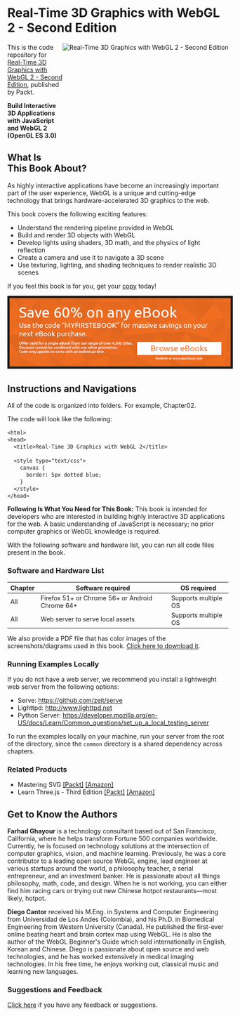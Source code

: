 # Real-Time 3D Graphics with WebGL 2 - Second Edition

<a href="https://www.packtpub.com/web-development/real-time-3d-graphics-webgl-2-second-edition"><img src="https://www.packtpub.com/media/catalog/product/cache/e4d64343b1bc593f1c5348fe05efa4a6/b/0/b09878_new_ccover.png" alt="Real-Time 3D Graphics with WebGL 2 - Second Edition" height="256px" align="right"></a>

This is the code repository for [Real-Time 3D Graphics with WebGL 2 - Second Edition](https://www.packtpub.com/web-development/real-time-3d-graphics-webgl-2-second-edition), published by Packt.

**Build Interactive 3D Applications with JavaScript and WebGL 2 (OpenGL ES 3.0)**


## What Is This Book About?
As highly interactive applications have become an increasingly important part of the user experience, WebGL is a unique and cutting-edge technology that brings hardware-accelerated 3D graphics to the web.

This book covers the following exciting features:
* Understand the rendering pipeline provided in WebGL
* Build and render 3D objects with WebGL
* Develop lights using shaders, 3D math, and the physics of light reflection
* Create a camera and use it to navigate a 3D scene
* Use texturing, lighting, and shading techniques to render realistic 3D scenes

If you feel this book is for you, get your [copy](https://www.amazon.com/dp/1788629698) today!

<a href="https://www.packtpub.com/?utm_source=github&utm_medium=banner&utm_campaign=GitHubBanner"><img src="https://raw.githubusercontent.com/PacktPublishing/GitHub/master/GitHub.png"
alt="https://www.packtpub.com/" border="5" /></a>


## Instructions and Navigations
All of the code is organized into folders. For example, Chapter02.

The code will look like the following:
```
<html>
<head>
  <title>Real-Time 3D Graphics with WebGL 2</title>

  <style type="text/css">
    canvas {
      border: 5px dotted blue;
    }
  </style>
</head>

```

**Following Is What You Need for This Book:**
This book is intended for developers who are interested in building highly interactive 3D applications for the web. A basic understanding of JavaScript is necessary; no prior computer graphics or WebGL knowledge is required.

With the following software and hardware list, you can run all code files present in the book.


### Software and Hardware List

| Chapter  | Software required                              | OS required                        |
| -------- | -----------------------------------------------| -----------------------------------|
| All      | Firefox 51+ or Chrome 56+ or Android Chrome 64+| Supports multiple OS               |
| All      | Web server to serve local assets               | Supports multiple OS               |

We also provide a PDF file that has color images of the screenshots/diagrams used in this book. [Click here to download it](https://www.packtpub.com/sites/default/files/downloads/9781788629690_ColorImages.pdf).


### Running Examples Locally
If you do not have a web server, we recommend you install a lightweight web server from the following options:

- Serve: https://github.com/zeit/serve
- Lighttpd: http://www.lighttpd.net
- Python Server: https://developer.mozilla.org/en-US/docs/Learn/Common_questions/set_up_a_local_testing_server

To run the examples locally on your machine, run your server from the root of the directory, since the `common` directory is a shared dependency across chapters.


### Related Products <Other books you may enjoy>
- Mastering SVG [[Packt]](https://www.packtpub.com/web-development/mastering-svg?utm_source=github&utm_medium=repository&utm_campaign=9781788626743) [[Amazon]](https://www.amazon.com/dp/1788626745)
- Learn Three.js - Third Edition [[Packt]](https://www.packtpub.com/web-development/learn-threejs-third-edition?utm_source=github&utm_medium=repository&utm_campaign=9781788833288) [[Amazon]](https://www.amazon.com/dp/1788833287)


## Get to Know the Authors
**Farhad Ghayour** is a technology consultant based out of San Francisco, California, where he helps transform Fortune 500 companies worldwide. Currently, he is focused on technology solutions at the intersection of computer graphics, vision, and machine learning. Previously, he was a core contributor to a leading open source WebGL engine, lead engineer at various startups around the world, a philosophy teacher, a serial entrepreneur, and an investment banker. He is passionate about all things philosophy, math, code, and design. When he is not working, you can either find him racing cars or trying out new Chinese hotpot restaurants—most likely, hotpot.

**Diego Cantor** received his M.Eng. in Systems and Computer Engineering from Universidad de Los Andes (Colombia), and his Ph.D. in Biomedical Engineering from Western University (Canada). He published the first-ever online beating heart and brain cortex map using WebGL. He is also the author of the WebGL Beginner's Guide which sold internationally in English, Korean and Chinese. Diego is passionate about open source and web technologies, and he has worked extensively in medical imaging technologies. In his free time, he enjoys working out, classical music and learning new languages.


### Suggestions and Feedback
[Click here](https://docs.google.com/forms/d/e/1FAIpQLSdy7dATC6QmEL81FIUuymZ0Wy9vH1jHkvpY57OiMeKGqib_Ow/viewform) if you have any feedback or suggestions.
